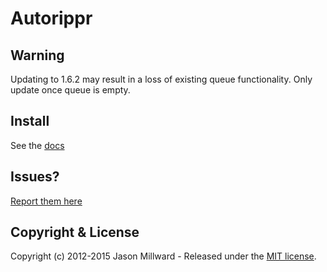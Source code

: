 Autorippr
=========

## Warning

Updating to 1.6.2 may result in a loss of existing queue functionality. 
Only update once queue is empty.


## Install

See the [docs](http://docs.jcode.me/autorippr)

## Issues?

[Report them here](https://github.com/JasonMillward/Autorippr/issues)

## Copyright & License

Copyright (c) 2012-2015 Jason Millward - Released under the [MIT license](LICENSE).
